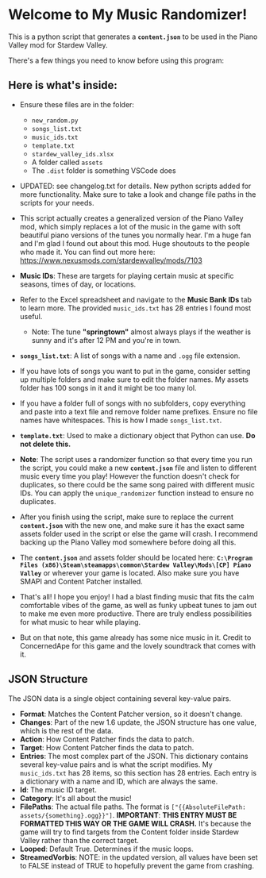 # Welcome to My Music Randomizer!

This is a python script that generates a **`content.json`** to be used in the Piano Valley mod for Stardew Valley.

There's a few things you need to know before using this program:

## Here is what's inside:

- Ensure these files are in the folder:
  - `new_random.py`
  - `songs_list.txt`
  - `music_ids.txt`
  - `template.txt`
  - `stardew_valley_ids.xlsx`
  - A folder called `assets`
  - The `.dist` folder is something VSCode does

- UPDATED: see changelog.txt for details. New python scripts added for more functionality. Make sure to take a look and change file paths in the scripts for your needs.

- This script actually creates a generalized version of the Piano Valley mod, which simply replaces a lot of the music in the game with soft beautiful piano versions of the tunes you normally hear. I'm a huge fan and I'm glad I found out about this mod. Huge shoutouts to the people who made it. You can find out more here: https://www.nexusmods.com/stardewvalley/mods/7103

- **Music IDs**: These are targets for playing certain music at specific seasons, times of day, or locations.

- Refer to the Excel spreadsheet and navigate to the **Music Bank IDs** tab to learn more. The provided `music_ids.txt` has 28 entries I found most useful.
  - Note: The tune **"springtown"** almost always plays if the weather is sunny and it's after 12 PM and you're in town.

- **`songs_list.txt`**: A list of songs with a name and `.ogg` file extension.

- If you have lots of songs you want to put in the game, consider setting up multiple folders and make sure to edit the folder names. My assets folder has 100 songs in it and it might be too many lol.

- If you have a folder full of songs with no subfolders, copy everything and paste into a text file and remove folder name prefixes. Ensure no file names have whitespaces. This is how I made `songs_list.txt`.

- **`template.txt`**: Used to make a dictionary object that Python can use. **Do not delete this.**

- **Note**: The script uses a randomizer function so that every time you run the script, you could make a new **`content.json`** file and listen to different music every time you play! However the function doesn't check for duplicates, so there could be the same song paired with different music IDs. You can apply the `unique_randomizer` function instead to ensure no duplicates.

- After you finish using the script, make sure to replace the current **`content.json`** with the new one, and make sure it has the exact same assets folder used in the script or else the game will crash. I recommend backing up the Piano Valley mod somewhere before doing all this.

- The **`content.json`** and assets folder should be located here: **`C:\Program Files (x86)\Steam\steamapps\common\Stardew Valley\Mods\[CP] Piano Valley`** or wherever your game is located. Also make sure you have SMAPI and Content Patcher installed.

- That's all! I hope you enjoy! I had a blast finding music that fits the calm comfortable vibes of the game, as well as funky upbeat tunes to jam out to make me even more productive. There are truly endless possibilities for what music to hear while playing.

- But on that note, this game already has some nice music in it. Credit to ConcernedApe for this game and the lovely soundtrack that comes with it.

## JSON Structure

The JSON data is a single object containing several key-value pairs.

- **Format**: Matches the Content Patcher version, so it doesn't change.
- **Changes**: Part of the new 1.6 update, the JSON structure has one value, which is the rest of the data.
- **Action**: How Content Patcher finds the data to patch.
- **Target**: How Content Patcher finds the data to patch.
- **Entries**: The most complex part of the JSON. This dictionary contains several key-value pairs and is what the script modifies. My `music_ids.txt` has 28 items, so this section has 28 entries. Each entry is a dictionary with a name and ID, which are always the same.
- **Id**: The music ID target.
- **Category**: It's all about the music!
- **FilePaths**: The actual file paths. The format is `["{{AbsoluteFilePath: assets/{something}.ogg}}"]`. **IMPORTANT**: **THIS ENTRY MUST BE FORMATTED THIS WAY OR THE GAME WILL CRASH.** It's because the game will try to find targets from the Content folder inside Stardew Valley rather than the correct target.
- **Looped**: Default True. Determines if the music loops.
- **StreamedVorbis**: NOTE: in the updated version, all values have been set to FALSE instead of TRUE to hopefully prevent the game from crashing.

